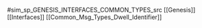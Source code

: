 #sim_sp_GENESIS_INTERFACES_COMMON_TYPES_src
[[Genesis]]
[[Interfaces]]
[[Common_Msg_Types_Dwell_Identifier]]
